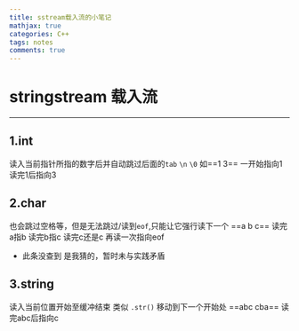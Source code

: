 ```yaml
---
title: sstream载入流的小笔记
mathjax: true
categories: C++
tags: notes
comments: true
---
```

# stringstream 载入流
---
## 1.int
读入当前指针所指的数字后并自动跳过后面的`tab` `\n` `\0`
如==1 3== 一开始指向1 读完1后指向3

## 2.char
也会跳过空格等，但是无法跳过/读到`eof`,只能让它强行读下一个
==a b c== 读完a指b 读完b指c 读完c还是c 再读一次指向eof
* 此条没查到 是我猜的，暂时未与实践矛盾

## 3.string
读入当前位置开始至缓冲结束 类似 `.str()`
移动到下一个开始处
==abc cba== 读完abc后指向c